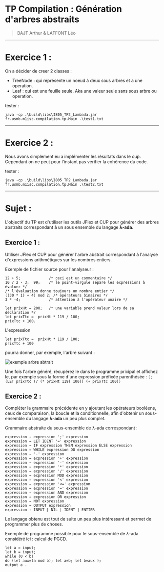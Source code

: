 # TP Compilation : Génération d'arbres abstraits
> BAJT Arthur & LAFFONT Léo

---

# Exercice 1 :
On a décider de creer 2 classes :
- TreeNode : qui représente un noeud à deux sous arbres et a une operation.
- Leaf : qui est une feuille seule. Aka une valeur seule sans sous arbre ou operation.

tester :
```shell
java -cp .\build\libs\I805_TP2_Lambada.jar fr.usmb.m1isc.compilation.tp.Main .\test1.txt
```

---
# Exercice 2 :

Nous avons simplement eu a implémenter les résultats dans le cup. 
Cependant on ne peut pour l'instant pas vérifier la cohérence du code.

tester :
```shell
java -cp .\build\libs\I805_TP2_Lambada.jar fr.usmb.m1isc.compilation.tp.Main .\test2.txt
```
---

# Sujet :

L'objectif du TP est d'utiliser les outils JFlex et CUP pour générer des arbres abstraits correspondant à un sous ensemble du langage **λ-ada**.

## Exercice 1 :

Utiliser JFlex et CUP pour générer l'arbre abstrait correspondant à l'analyse d'expressions arithmétiques sur les nombres entiers.

Exemple de fichier source pour l'analyseur :

```
12 + 5;             /* ceci est un commentaire */
10 / 2 - 3;  99;    /* le point-virgule sépare les expressions à évaluer */
/* l'évaluation donne toujours un nombre entier */
((30 * 1) + 4) mod 2; /* opérateurs binaires */
3 * -4;             /* attention à l'opérateur unaire */

let prixHt = 200;   /* une variable prend valeur lors de sa déclaration */
let prixTtc =  prixHt * 119 / 100;
prixTtc + 100.
```

L'expression

```
let prixTtc =  prixHt * 119 / 100;
prixTtc + 100
```
pourra donner, par exemple, l'arbre suivant :

![exemple arbre abtrait](arbre.png "arbre abstrait")

Une fois l'arbre généré, récupérez le dans le programme pricipal et affichez le, par exemple sous la forme d'une expression préfixée parenthésée :
`(; (LET prixTtc (/ (* prixHt 119) 100)) (+ prixTtc 100))`

## Exercice 2 :

Compléter la grammaire précédente en y ajoutant les opérateurs booléens, ceux de comparaison, la boucle et la conditionnelle, afin d'obtenir un sous-ensemble du langage **λ-ada** un peu plus complet.

Grammaire abstraite du sous-ensemble de λ-ada correspondant :

```
expression → expression ';' expression  
expression → LET IDENT '=' expression
expression → IF expression THEN expression ELSE expression
expression → WHILE expression DO expression
expression → '-' expression
expression → expression '+' expression
expression → expression '-' expression
expression → expression '*' expression
expression → expression '/' expression
expression → expression MOD expression
expression → expression '<' expression
expression → expression '<=' expression
expression → expression '=' expression
expression → expression AND expression
expression → expression OR expression
expression → NOT expression 
expression → OUTPUT expression 
expression → INPUT | NIL | IDENT | ENTIER
```

Le langage obtenu est tout de suite un peu plus intéressant et permet de programmer plus de choses.

Exemple de programme possible pour le sous-ensemble de λ-ada considéré ici : calcul de PGCD.

```
let a = input;
let b = input;
while (0 < b)
do (let aux=(a mod b); let a=b; let b=aux );
output a .
```
